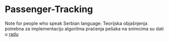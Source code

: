 # Passenger-Tracking

Note for people who speak Serbian language: Teorijska objašnjenja potrebna za implementaciju algoritma praćenja pešaka na snimcima su dati u [radu]()

